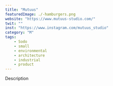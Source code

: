 ```yaml
---
title: "Mutuus"
featuredImage: ./-hamburgers.png
website: "https://www.mutuus-studio.com/"
twit: ""
inst: "https://www.instagram.com/mutuus_studio"
category: "M"
tags:
    - Sodo
    - small
    - environmental
    - architecture
    - industrial
    - product
---
```


Description

